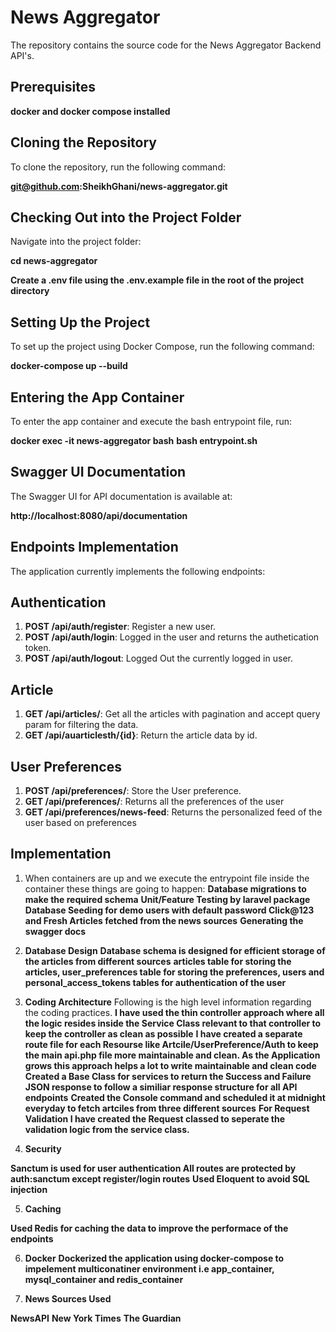 # News Aggregator

The repository contains the source code for the News Aggregator Backend API's.

## Prerequisites
**docker and docker compose installed**

## Cloning the Repository

To clone the repository, run the following command:

**git@github.com:SheikhGhani/news-aggregator.git**

## Checking Out into the Project Folder

Navigate into the project folder:

**cd news-aggregator**

**Create a .env file using the .env.example file in the root of the project directory**

## Setting Up the Project

To set up the project using Docker Compose, run the following command:

**docker-compose up --build**

## Entering the App Container

To enter the app container and execute the bash entrypoint file, run:

**docker exec -it news-aggregator bash**
**bash entrypoint.sh**

## Swagger UI Documentation

The Swagger UI for API documentation is available at:

**http://localhost:8080/api/documentation**

## Endpoints Implementation

The application currently implements the following endpoints:

## Authentication

1. **POST /api/auth/register**: Register a new user.
2. **POST /api/auth/login**: Logged in the user and returns the authetication token.
3. **POST /api/auth/logout**: Logged Out the currently logged in user.

## Article

1. **GET /api/articles/**: Get all the articles with pagination and accept query param for filtering the data.
2. **GET /api/auarticlesth/{id}**: Return the article data by id.

## User Preferences

1. **POST /api/preferences/**: Store the User preference.
2. **GET /api/preferences/**: Returns all the preferences of the user
2. **GET /api/preferences/news-feed**: Returns the personalized feed of the user based on preferences

## Implementation

1. When containers are up and we execute the entrypoint file inside the container these things are going to happen:
**Database migrations to make the required schema**
**Unit/Feature Testing by laravel package**
**Database Seeding for demo users with default password Click@123 and Fresh Articles fetched from the news sources**
**Generating the swagger docs**

2. **Database Design**
**Database schema is designed for efficient storage of the articles from different sources**
**articles table for storing the articles, user_preferences table for storing the preferences, users and personal_access_tokens tables for authentication of the user**

3. **Coding Architecture**
Following is the high level information regarding the coding practices.
**I have used the thin controller approach where all the logic resides inside the Service Class relevant to that controller to keep the controller as clean as possible**
**I have created a separate route file for each Resourse like Artcile/UserPreference/Auth to keep the main api.php file more maintainable and clean. As the Application grows this approach helps a lot to write maintainable and clean code**
**Created a Base Class for services to return the Success and Failure JSON response to follow a similiar response structure for all API endpoints**
**Created the Console command and scheduled it at midnight  everyday to fetch artciles from three different sources**
**For Request Validation I have created the Request classed to seperate the validation logic from the service class.**

4. **Security**

**Sanctum is used for user authentication All routes are protected by auth:sanctum except register/login routes**
**Used Eloquent to avoid SQL injection**

5. **Caching**

**Used Redis for caching the data to improve the performace of the endpoints**

6. **Docker**
**Dockerized the application using docker-compose to impelement multiconatiner environment i.e app_container, mysql_container and redis_container**

7. **News Sources Used**

**NewsAPI**
**New York Times**
**The Guardian**